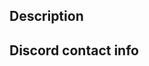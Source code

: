 <!--- Provide a general summary of your changes in the Title above -->

## Description
<!--- Describe your changes in detail -->

## **Discord contact info**
<!--- formatted as name#numbers, e.g. PikalaxALT#5823 -->
<!--- Contributors must join https://discord.gg/d5dubZ3 -->
